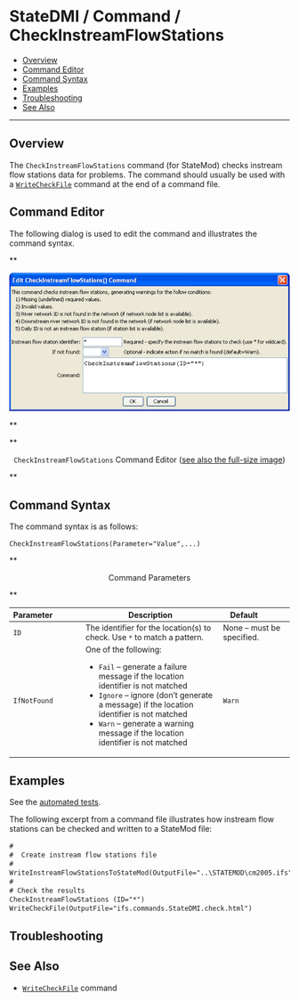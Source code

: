 # StateDMI / Command / CheckInstreamFlowStations #

* [Overview](#overview)
* [Command Editor](#command-editor)
* [Command Syntax](#command-syntax)
* [Examples](#examples)
* [Troubleshooting](#troubleshooting)
* [See Also](#see-also)

-------------------------

## Overview ##

The `CheckInstreamFlowStations` command (for StateMod)
checks instream flow stations data for problems.  The command should usually be used with a
[`WriteCheckFile`](../WriteCheckFile/WriteCheckFile.md) command at the end of a command file.

## Command Editor ##

The following dialog is used to edit the command and illustrates the command syntax.

**<p style="text-align: center;">
![CheckInstreamFlowStations](CheckInstreamFlowStations.png)
</p>**

**<p style="text-align: center;">
`CheckInstreamFlowStations` Command Editor (<a href="../CheckInstreamFlowStations.png">see also the full-size image</a>)
</p>**

## Command Syntax ##

The command syntax is as follows:

```text
CheckInstreamFlowStations(Parameter="Value",...)
```
**<p style="text-align: center;">
Command Parameters
</p>**

| **Parameter**&nbsp;&nbsp;&nbsp;&nbsp;&nbsp;&nbsp;&nbsp;&nbsp;&nbsp;&nbsp;&nbsp;&nbsp; | **Description** | **Default**&nbsp;&nbsp;&nbsp;&nbsp;&nbsp;&nbsp;&nbsp;&nbsp;&nbsp;&nbsp; |
| --------------|-----------------|----------------- |
| `ID` | The identifier for the location(s) to check.  Use `*` to match a pattern. | None – must be specified. |
| `IfNotFound` | One of the following:<ul><li>`Fail` – generate a failure message if the location identifier is not matched</li><li>`Ignore` – ignore (don’t generate a message) if the location identifier is not matched</li><li>`Warn` – generate a warning message if the location identifier is not matched</li></ul> | `Warn` |

## Examples ##

See the [automated tests](https://github.com/OpenCDSS/cdss-app-statedmi-test/tree/master/test/regression/commands/CheckInstreamFlowStations).

The following excerpt from a command file illustrates how instream flow stations can be checked and written to a StateMod file:

```
#
#  Create instream flow stations file
#
WriteInstreamFlowStationsToStateMod(OutputFile="..\STATEMOD\cm2005.ifs")
#
# Check the results
CheckInstreamFlowStations (ID="*")
WriteCheckFile(OutputFile="ifs.commands.StateDMI.check.html")
```

## Troubleshooting ##

## See Also ##

* [`WriteCheckFile`](../WriteCheckFile/WriteCheckFile.md) command
